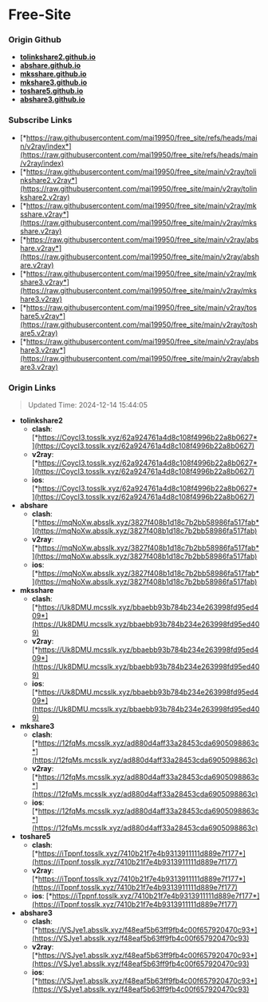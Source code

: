 # Free-Site

### Origin Github

- [**tolinkshare2.github.io**](https://github.com/tolinkshare2/tolinkshare2.github.io)
- [**abshare.github.io**](https://github.com/abshare/abshare.github.io)
- [**mksshare.github.io**](https://github.com/mksshare/mksshare.github.io)
- [**mkshare3.github.io**](https://github.com/mkshare3/mkshare3.github.io)
- [**toshare5.github.io**](https://github.com/toshare5/toshare5.github.io)
- [**abshare3.github.io**](https://github.com/abshare3/abshare3.github.io)

### Subscribe Links

- [*https://raw.githubusercontent.com/mai19950/free_site/refs/heads/main/v2ray/index*](https://raw.githubusercontent.com/mai19950/free_site/refs/heads/main/v2ray/index)
- [*https://raw.githubusercontent.com/mai19950/free_site/main/v2ray/tolinkshare2.v2ray*](https://raw.githubusercontent.com/mai19950/free_site/main/v2ray/tolinkshare2.v2ray)
- [*https://raw.githubusercontent.com/mai19950/free_site/main/v2ray/mksshare.v2ray*](https://raw.githubusercontent.com/mai19950/free_site/main/v2ray/mksshare.v2ray)
- [*https://raw.githubusercontent.com/mai19950/free_site/main/v2ray/abshare.v2ray*](https://raw.githubusercontent.com/mai19950/free_site/main/v2ray/abshare.v2ray)
- [*https://raw.githubusercontent.com/mai19950/free_site/main/v2ray/mkshare3.v2ray*](https://raw.githubusercontent.com/mai19950/free_site/main/v2ray/mkshare3.v2ray)
- [*https://raw.githubusercontent.com/mai19950/free_site/main/v2ray/toshare5.v2ray*](https://raw.githubusercontent.com/mai19950/free_site/main/v2ray/toshare5.v2ray)
- [*https://raw.githubusercontent.com/mai19950/free_site/main/v2ray/abshare3.v2ray*](https://raw.githubusercontent.com/mai19950/free_site/main/v2ray/abshare3.v2ray)

### Origin Links

> Updated Time: 2024-12-14 15:44:05

- **tolinkshare2**
  - **clash**: [*https://CoycI3.tosslk.xyz/62a924761a4d8c108f4996b22a8b0627*](https://CoycI3.tosslk.xyz/62a924761a4d8c108f4996b22a8b0627)
  - **v2ray**: [*https://CoycI3.tosslk.xyz/62a924761a4d8c108f4996b22a8b0627*](https://CoycI3.tosslk.xyz/62a924761a4d8c108f4996b22a8b0627)
  - **ios**: [*https://CoycI3.tosslk.xyz/62a924761a4d8c108f4996b22a8b0627*](https://CoycI3.tosslk.xyz/62a924761a4d8c108f4996b22a8b0627)
- **abshare**
  - **clash**: [*https://mqNoXw.absslk.xyz/3827f408b1d18c7b2bb58986fa517fab*](https://mqNoXw.absslk.xyz/3827f408b1d18c7b2bb58986fa517fab)
  - **v2ray**: [*https://mqNoXw.absslk.xyz/3827f408b1d18c7b2bb58986fa517fab*](https://mqNoXw.absslk.xyz/3827f408b1d18c7b2bb58986fa517fab)
  - **ios**: [*https://mqNoXw.absslk.xyz/3827f408b1d18c7b2bb58986fa517fab*](https://mqNoXw.absslk.xyz/3827f408b1d18c7b2bb58986fa517fab)
- **mksshare**
  - **clash**: [*https://Uk8DMU.mcsslk.xyz/bbaebb93b784b234e263998fd95ed409*](https://Uk8DMU.mcsslk.xyz/bbaebb93b784b234e263998fd95ed409)
  - **v2ray**: [*https://Uk8DMU.mcsslk.xyz/bbaebb93b784b234e263998fd95ed409*](https://Uk8DMU.mcsslk.xyz/bbaebb93b784b234e263998fd95ed409)
  - **ios**: [*https://Uk8DMU.mcsslk.xyz/bbaebb93b784b234e263998fd95ed409*](https://Uk8DMU.mcsslk.xyz/bbaebb93b784b234e263998fd95ed409)
- **mkshare3**
  - **clash**: [*https://12fqMs.mcsslk.xyz/ad880d4aff33a28453cda6905098863c*](https://12fqMs.mcsslk.xyz/ad880d4aff33a28453cda6905098863c)
  - **v2ray**: [*https://12fqMs.mcsslk.xyz/ad880d4aff33a28453cda6905098863c*](https://12fqMs.mcsslk.xyz/ad880d4aff33a28453cda6905098863c)
  - **ios**: [*https://12fqMs.mcsslk.xyz/ad880d4aff33a28453cda6905098863c*](https://12fqMs.mcsslk.xyz/ad880d4aff33a28453cda6905098863c)
- **toshare5**
  - **clash**: [*https://iTppnf.tosslk.xyz/7410b21f7e4b9313911111d889e7f177*](https://iTppnf.tosslk.xyz/7410b21f7e4b9313911111d889e7f177)
  - **v2ray**: [*https://iTppnf.tosslk.xyz/7410b21f7e4b9313911111d889e7f177*](https://iTppnf.tosslk.xyz/7410b21f7e4b9313911111d889e7f177)
  - **ios**: [*https://iTppnf.tosslk.xyz/7410b21f7e4b9313911111d889e7f177*](https://iTppnf.tosslk.xyz/7410b21f7e4b9313911111d889e7f177)
- **abshare3**
  - **clash**: [*https://VSJye1.absslk.xyz/f48eaf5b63ff9fb4c00f657920470c93*](https://VSJye1.absslk.xyz/f48eaf5b63ff9fb4c00f657920470c93)
  - **v2ray**: [*https://VSJye1.absslk.xyz/f48eaf5b63ff9fb4c00f657920470c93*](https://VSJye1.absslk.xyz/f48eaf5b63ff9fb4c00f657920470c93)
  - **ios**: [*https://VSJye1.absslk.xyz/f48eaf5b63ff9fb4c00f657920470c93*](https://VSJye1.absslk.xyz/f48eaf5b63ff9fb4c00f657920470c93)
